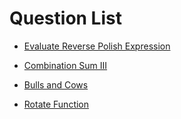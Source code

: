 # Question List

- [Evaluate Reverse Polish Expression](https://leetcode.com/problems/evaluate-reverse-polish-notation/)

- [Combination Sum III](https://leetcode.com/problems/combination-sum-iii/)

- [Bulls and Cows](https://leetcode.com/problems/bulls-and-cows/)

- [Rotate Function](https://leetcode.com/problems/rotate-function/)
